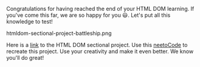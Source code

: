 Congratulations for having reached the end of
your HTML DOM learning. If you've come this far, we are
so happy for you 😃. Let's put all this knowledge
to test!

<image>htmldom-sectional-project-battleship.png</image>




Here is a [link](https://academy.bigbinary.com/projects/battleship-game)
to the HTML DOM sectional project. Use this
[neetoCode](https://neetocode.com/create/webpage/bigbinary-workshop/HCJ-LTH) to recreate this project.
Use your creativity and make it even better. We
know you'll do great!